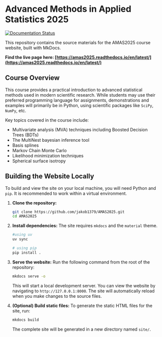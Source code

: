 # Advanced Methods in Applied Statistics 2025

[![Documentation Status](https://readthedocs.org/projects/amas2025/badge/?version=latest)](https://amas2025.readthedocs.io/en/latest/?badge=latest)

This repository contains the source materials for the AMAS2025 course website, built with MkDocs.

**Find the live page here: [https://amas2025.readthedocs.io/en/latest/](https://amas2025.readthedocs.io/en/latest/)**

## Course Overview

This course provides a practical introduction to advanced statistical methods used in modern scientific research. While students may use their preferred programming language for assignments, demonstrations and examples will primarily be in Python, using scientific packages like `SciPy`, `NumPy`, etc.

Key topics covered in the course include:

*   Multivariate analysis (MVA) techniques including Boosted Decision Trees (BDTs)
*   The MultiNest bayesian inference tool
*   Basis splines
*   Markov Chain Monte Carlo
*   Likelihood minimization techniques
*   Spherical surface isotropy

## Building the Website Locally

To build and view the site on your local machine, you will need Python and `pip`. It is recommended to work within a virtual environment.

1.  **Clone the repository:**
    ```bash
    git clone https://github.com/jakob1379/AMAS2025.git
    cd AMAS2025
    ```

2.  **Install dependencies:**
    The site requires `mkdocs` and the `material` theme.
    ```bash
    #using uv
    uv sync
    
    # using pip
    pip install .
    ```

3.  **Serve the website:**
    Run the following command from the root of the repository:
    ```bash
    mkdocs serve -o
    ```
    This will start a local development server. You can view the website by navigating to `http://127.0.0.1:8000`. The site will automatically reload when you make changes to the source files.

4.  **(Optional) Build static files:**
    To generate the static HTML files for the site, run:
    ```bash
    mkdocs build
    ```
    The complete site will be generated in a new directory named `site/`.
